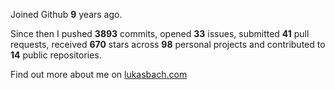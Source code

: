 Joined Github **9** years ago.

Since then I pushed **3893** commits, opened **33** issues, submitted **41** pull requests, received **670** stars across **98** personal projects and contributed to **14** public repositories.

Find out more about me on [lukasbach.com](https://lukasbach.com)
